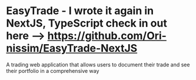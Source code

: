 # EasyTrade - I wrote it again in NextJS, TypeScript check in out here --> https://github.com/Ori-nissim/EasyTrade-NextJS
A trading web application that allows users to document their trade and see their portfolio in a comprehensive way
